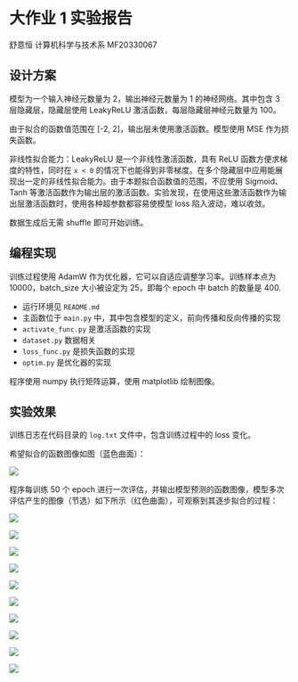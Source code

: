 # 大作业 1 实验报告

舒意恒 计算机科学与技术系 MF20330067



## 设计方案

模型为一个输入神经元数量为 2，输出神经元数量为 1 的神经网络。其中包含 3 层隐藏层，隐藏层使用 LeakyReLU 激活函数，每层隐藏层神经元数量为 100。

由于拟合的函数值范围在 [-2, 2]，输出层未使用激活函数。模型使用 MSE 作为损失函数。

非线性拟合能力：LeakyReLU 是一个非线性激活函数，具有 ReLU 函数方便求梯度的特性，同时在 `x < 0` 的情况下也能得到非零梯度。在多个隐藏层中应用能展现出一定的非线性拟合能力。由于本题拟合函数值的范围，不应使用 Sigmoid、Tanh 等激活函数作为输出层的激活函数。实验发现，在使用这些激活函数作为输出层激活函数时，使用各种超参数都容易使模型 loss 陷入波动，难以收敛。

数据生成后无需 shuffle 即可开始训练。



## 编程实现

训练过程使用 AdamW 作为优化器，它可以自适应调整学习率。训练样本点为 10000，batch_size 大小被设定为 25，即每个 epoch 中 batch 的数量是 400.

- 运行环境见 `README.md`
- 主函数位于 `main.py` 中，其中包含模型的定义，前向传播和反向传播的实现
- `activate_func.py` 是激活函数的实现
- `dataset.py` 数据相关
- `loss_func.py` 是损失函数的实现
- `optim.py` 是优化器的实现

程序使用 numpy 执行矩阵运算，使用 matplotlib 绘制图像。



## 实验效果

训练日志在代码目录的 `log.txt` 文件中，包含训练过程中的 loss 变化。

希望拟合的函数图像如图（蓝色曲面）：

![](project_1_plot/target.png)

程序每训练 50 个 epoch 进行一次评估，并输出模型预测的函数图像，模型多次评估产生的图像（节选）如下所示（红色曲面），可观察到其逐步拟合的过程：


![](project_1_plot/myplot1.png)

![](project_1_plot/myplot2.png)

![](project_1_plot/myplot3.png)

![](project_1_plot/myplot4.png)

![](project_1_plot/myplot5.png)

![](project_1_plot/myplot6.png)

![](project_1_plot/myplot7.png)

![](project_1_plot/myplot8.png)

![](project_1_plot/myplot9.png)

![](project_1_plot/myplot10.png)